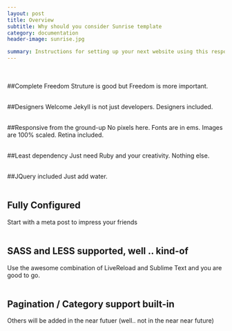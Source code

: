 ```yaml
---
layout: post
title: Overview
subtitle: Why should you consider Sunrise template
category: documentation
header-image: sunrise.jpg

summary: Instructions for setting up your next website using this responsive template. Comes with JQuery support and is hosted on Github.
---
```

<br>
<br>
##Complete Freedom
Struture is good but Freedom is more important.
<br>
<br>

##Designers Welcome
Jekyll is not just developers. Designers included.
<br>
<br>

##Responsive from the ground-up
No pixels here. Fonts are in ems. Images are 100% scaled. Retina included.
<br>
<br>

##Least dependency
Just need Ruby and your creativity. Nothing else. 
<br>
<br>

##JQuery included
Just add water.
<br>
<br>

## Fully Configured
Start with a meta post to impress your friends
<br>
<br>

## SASS and LESS supported, well .. kind-of
Use the awesome combination of LiveReload and Sublime Text and you are good to go.
<br>
<br>

## Pagination / Category support built-in
Others will be added in the near futuer (well.. not in the near near future)
<br>
<br>


